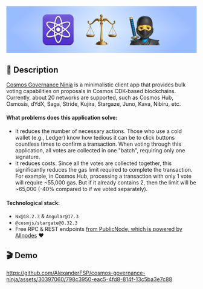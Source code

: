 <a href="https://cosmos-governance-ninja.alexanderfsp.tech">
  <img src="./static/banner.png?v=1" alt="" />
</a>

## 📙 Description

[Cosmos Governance Ninja](https://cosmos-governance-ninja.alexanderfsp.tech) is a minimalistic client app that provides bulk voting capabilities on proposals in Cosmos CDK-based blockchains. Currently, about 20 networks are supported, such as Cosmos Hub, Osmosis, dYdX, Saga, Stride, Kujira, Stargaze, Juno, Kava, Nibiru, etc.

#### What problems does this application solve:
* It reduces the number of necessary actions. Those who use a cold wallet (e.g., Ledger) know how tedious it can be to click buttons countless times to confirm a transaction. When voting through this application, all votes are collected in one "batch", requiring only one signature.
* It reduces costs. Since all the votes are collected together, this significantly reduces the gas limit required to complete the transaction. For example, in Cosmos Hub, processing a transaction with only 1 vote will require ~55,000 gas. But if it already contains 2, then the limit will be ~65,000 (-40% compared to if we voted separately).

#### Technological stack:

* `Nx@18.2.3` & `Angular@17.3`
* `@cosmjs/stargate@0.32.3`
* Free RPC & REST endpoints [from PublicNode, which is powered by Allnodes](https://www.publicnode.com) ❤️

## 🎬 Demo

https://github.com/AlexanderFSP/cosmos-governance-ninja/assets/30397060/798c3950-eac5-4fd8-814f-13c5ba3e7c88
